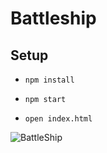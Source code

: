 Battleship
====================================

## Setup

* `npm install`

* `npm start`

* `open index.html`

![BattleShip](http://img.jpg? "Battleship")


